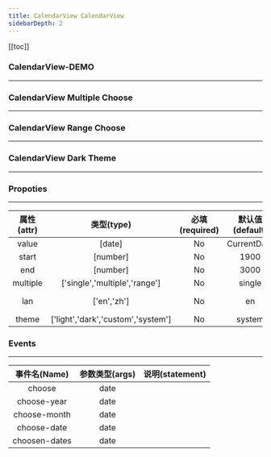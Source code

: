 ```yaml
---
title: CalendarView CalendarView
sidebarDepth: 2
---
```


[[toc]]

### CalendarView-DEMO

---

<ClientOnly>
<fv-CalendarView>
</fv-CalendarView>

### CalendarView Multiple Choose

---

<fv-CalendarView multiple="multiple" lan="zh"></fv-CalendarView>

### CalendarView Range Choose

---

<fv-CalendarView multiple="range"></fv-CalendarView>

### CalendarView Dark Theme

---

<fv-CalendarView theme="dark"></fv-CalendarView>
</ClientOnly>

### Propoties

---

| 属性(attr) |             类型(type)             | 必填(required) | 默认值(default) |    说明(statement)     |
| :--------: | :--------------------------------: | :------------: | :-------------: | :--------------------: |
|   value    |               [date]               |       No       |   CurrentDate   |                        |
|   start    |              [number]              |       No       |      1900       |      Minium Year.      |
|    end     |              [number]              |       No       |      3000       |      Maxium Year.      |
|  multiple  |   ['single','multiple','range']    |       No       |     single      |                        |
|    lan     |            ['en','zh']             |       No       |       en        | CalendarView language. |
|   theme    | ['light','dark','custom','system'] |       No       |     system      |                        |

### Events

---

| 事件名(Name)  | 参数类型(args) | 说明(statement) |
| :-----------: | :------------: | :-------------: |
|    choose     |      date      |                 |
|  choose-year  |      date      |                 |
| choose-month  |      date      |                 |
|  choose-date  |      date      |                 |
| choosen-dates |      date      |                 |
